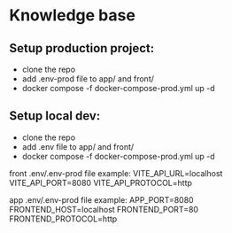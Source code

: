 # Knowledge base

## Setup production project:
- clone the repo
- add .env-prod file to app/ and front/
- docker compose -f docker-compose-prod.yml up -d

## Setup local dev:
- clone the repo
- add .env file to app/ and front/
- docker compose -f docker-compose-prod.yml up -d

front .env/.env-prod file example:
VITE_API_URL=localhost
VITE_API_PORT=8080
VITE_API_PROTOCOL=http

app .env/.env-prod file example:
APP_PORT=8080
FRONTEND_HOST=localhost
FRONTEND_PORT=80
FRONTEND_PROTOCOL=http